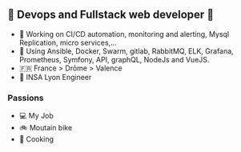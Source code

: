 ## :rocket: Devops and Fullstack web developer :rocket:

* :rainbow: Working on CI/CD automation, monitoring and alerting, Mysql Replication, micro services,...
* :fire_engine: Using Ansible, Docker, Swarm, gitlab, RabbitMQ, ELK, Grafana, Prometheus, Symfony, API, graphQL, NodeJs and VueJS.
* :fr: France > Drôme > Valence
* :turtle: INSA Lyon Engineer

### Passions

* :computer: My Job
* :bike: Moutain bike
* :cookie: Cooking
